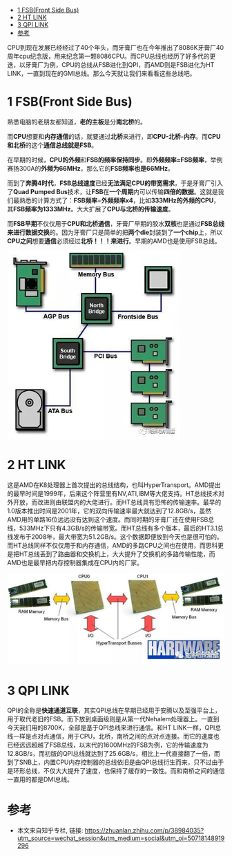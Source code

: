 
<!-- @import "[TOC]" {cmd="toc" depthFrom=1 depthTo=6 orderedList=false} -->

<!-- code_chunk_output -->

* [1 FSB(Front Side Bus)](#1-fsbfront-side-bus)
* [2 HT LINK](#2-ht-link)
* [3 QPI LINK](#3-qpi-link)
* [参考](#参考)

<!-- /code_chunk_output -->

CPU到现在发展已经经过了40个年头，而牙膏厂也在今年推出了8086K牙膏厂40周年cpu纪念版，用来纪念第一颗8086CPU。而CPU总线也经历了好多代的更迭，以牙膏厂为例，CPU的总线从FSB进化到QPI，而AMD则是FSB进化为HT LINK，一直到现在的GMI总线。那么今天就让我们来看看这些总线吧。

# 1 FSB(Front Side Bus)

熟悉电脑的老朋友都知道，**老的主板**是分**南北桥**的。

而**CPU**想要和**内存通信**的话，就要通过**北桥**来进行，即**CPU\-北桥\-内存**。而**CPU和北桥**的这个**通信总线就是FSB**。

在早期的时候，**CPU的外频**和**FSB的频率保持同步**。即**外频频率=FSB频率**，举例赛扬300A的**外频为66MHz**，那么它的**FSB频率也是66MHz**。

而到了**奔腾4时代**，**FSB总线速度**已经**无法满足CPU的带宽需求**，于是牙膏厂引入了**Quad Pumped Bus**技术，让**FSB**在**一个周期**内可以传输**四倍的数据**。这就是我们最熟悉的计算方式了：**FSB频率**=**外频频率x4**，比如**333MHz的外频的CPU**，其**FSB频率为1333MHz**。大大扩展了**CPU与北桥的传输速度**。

而**FSB早期**不仅仅用于**CPU和北桥通信**，牙膏厂早期的胶水**双核**也是通过**FSB总线来进行数据交换**的。因为牙膏厂只是简单的把**两个die**封装到了**一个chip**上，所以**CPU之间**想要**通信**必须经过**北桥！！！来进行**。早期的AMD也是使用FSB总线。

![](./images/2019-04-24-10-17-28.png)

# 2 HT LINK

这是AMD在K8处理器上首次提出的总线结构，也叫HyperTransport。AMD提出的最早时间是1999年，后来这个阵营里有NV,ATI,IBM等大佬支持。HT总线技术对外开放，而改进则由联盟内的大佬进行。而HT总线具有恐怖的传输速率。最早的1.0版本推出时间是2001年，它的双向传输速率最大就达到了12.8GB/s，虽然AMD用的单路16位远远没有达到这个速度。而同时期的牙膏厂还在使用FSB总线，533MHz下只有4.3GB/s的传输带宽。而HT总线有多个版本，最后的HT3.1总线发布于2008年，最大带宽为51.2GB/s。这个数据即便放到今天也是很可怕的。而HT总线同样不仅仅用于和内存通信，AMD的多路CPU之间也在使用，而思科更是把HT总线丢到了路由器和交换机上，大大提升了交换机的多路传输性能，而AMD也是最早把内存控制器集成在CPU内的厂家。

![](./images/2019-04-24-10-31-54.png)

# 3 QPI LINK

QPI的全称是**快速通道互联**，其实QPI总线在早期已经用于安腾以及至强平台上，用于取代老旧的FSB。而下放到桌面级则是从第一代Nehalem处理器上。一直到今天我们用的8700K，全部是基于QPI总线来进行通信。和HT LINK一样，QPI总线一样是点对点通信，用于CPU，北桥，南桥之间的点对点连接。而它的速度也已经远远超越了FSB总线，以末代的1600MHz的FSB为例，它的传输速度为12.8GB/s，而初版的QPI总线就达到了25.6GB/s，相比上一代直接翻了一倍，而到了SNB上，内置CPU内存控制器的总线依旧是由QPI总线衍生而来，只不过由于是环形总线，不仅大大提升了速度，也保持了缓存的一致性。而和南桥之间的通信一直用的都是DMI总线。

# 参考

- 本文来自知乎专栏, 链接: https://zhuanlan.zhihu.com/p/38984035?utm_source=wechat_session&utm_medium=social&utm_oi=50718148919296